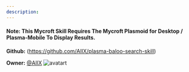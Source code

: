 ```yaml
---
description: 
---
```

#### Note: This Mycroft Skill Requires The Mycroft Plasmoid for Desktop / Plasma-Mobile To Display Results.

**Github:** (https://github.com/AIIX/plasma-baloo-search-skill)

**Owner:** [@AIIX](https://github.com/AIIX) ![avatart](https://avatars3.githubusercontent.com/u/19663666?v=4)

